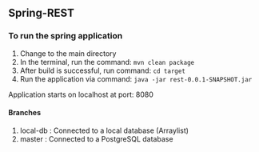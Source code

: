 ## Spring-REST

### To run the spring application
1. Change to the main directory
2. In the terminal, run the command: `mvn clean package`
3. After build is successful, run command: `cd target`
4. Run the application via command: `java -jar rest-0.0.1-SNAPSHOT.jar`

Application starts on localhost at port: 8080

#### Branches
1. local-db : Connected to a local database (Arraylist)
2. master : Connected to a PostgreSQL database